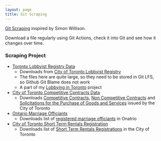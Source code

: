 ```yaml
---
layout: page
title: Git Scraping
---
```


[Git Scraping](https://simonwillison.net/2020/Oct/9/git-scraping/) inspired by Simon Willison. 

Download a file regularly using Git Actions, check it into Git and see how it changes over time.

### Scraping Project
- [Toronto Lobbyist Registry Data](https://github.com/RamVasuthevan/TorontoLobbyistRegistryData)  
    - Downloads from [City of Toronto Lobbyist Registry](https://open.toronto.ca/dataset/lobbyist-registry/)
    - The files here are quite large, so they need to be stored in Git LFS, so Github Git Blame does not work
    - A part of my [Lobbying in Toronto](https://github.com/RamVasuthevan/TorontoLobbyistRegistry) project
- [City of Toronto Competitive Contracts Data](https://github.com/RamVasuthevan/city-of-toronto-contracts-data)  
    - Downloads [Competitive Contracts](https://open.toronto.ca/dataset/competitive-call-award-results/), [Non Competitive Contracts](https://open.toronto.ca/dataset/non-competitive-contracts/) and [Solicitations for the Purchase of Goods and Services](https://open.toronto.ca/dataset/call-documents-for-the-purchase-of-goods-and-services/) issued by the City of Toronto
- [Ontario Marriage Officiants](https://github.com/RamVasuthevan/ontario-marriage-officiants)
    - Downloads list of [registered marriage officiants](https://data.ontario.ca/dataset/38ddc983-1bf0-4bee-ad18-07dac8cfe884/resource/e010f610-c3d6-4f88-849b-6f8c11e98d9c/) in Onatrio
- [City of Toronto Short Term Rentals Registration](https://github.com/RamVasuthevan/city-of-toronto-short-term-rentals-registration)
    - Downloads list of [Short Term Rentals Registrations](https://open.toronto.ca/dataset/short-term-rentals-registration/) in the City of Toronto
